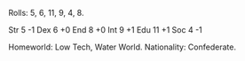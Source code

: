 Rolls: 5, 6, 11, 9, 4, 8.

Str 5  -1
Dex 6  +0
End 8  +0
Int 9  +1
Edu 11 +1
Soc 4  -1

Homeworld: Low Tech, Water World.
Nationality: Confederate.

